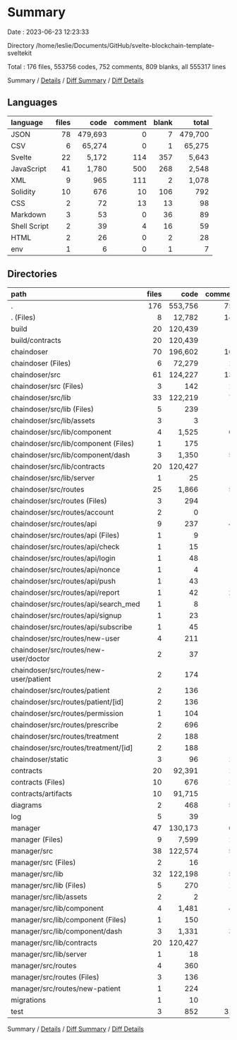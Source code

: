 # Summary

Date : 2023-06-23 12:23:33

Directory /home/leslie/Documents/GitHub/svelte-blockchain-template-sveltekit

Total : 176 files,  553756 codes, 752 comments, 809 blanks, all 555317 lines

Summary / [Details](details.md) / [Diff Summary](diff.md) / [Diff Details](diff-details.md)

## Languages
| language | files | code | comment | blank | total |
| :--- | ---: | ---: | ---: | ---: | ---: |
| JSON | 78 | 479,693 | 0 | 7 | 479,700 |
| CSV | 6 | 65,274 | 0 | 1 | 65,275 |
| Svelte | 22 | 5,172 | 114 | 357 | 5,643 |
| JavaScript | 41 | 1,780 | 500 | 268 | 2,548 |
| XML | 9 | 965 | 111 | 2 | 1,078 |
| Solidity | 10 | 676 | 10 | 106 | 792 |
| CSS | 2 | 72 | 13 | 13 | 98 |
| Markdown | 3 | 53 | 0 | 36 | 89 |
| Shell Script | 2 | 39 | 4 | 16 | 59 |
| HTML | 2 | 26 | 0 | 2 | 28 |
| env | 1 | 6 | 0 | 1 | 7 |

## Directories
| path | files | code | comment | blank | total |
| :--- | ---: | ---: | ---: | ---: | ---: |
| . | 176 | 553,756 | 752 | 809 | 555,317 |
| . (Files) | 8 | 12,782 | 145 | 32 | 12,959 |
| build | 20 | 120,439 | 0 | 0 | 120,439 |
| build/contracts | 20 | 120,439 | 0 | 0 | 120,439 |
| chaindoser | 70 | 196,602 | 164 | 286 | 197,052 |
| chaindoser (Files) | 6 | 72,279 | 15 | 22 | 72,316 |
| chaindoser/src | 61 | 124,227 | 137 | 252 | 124,616 |
| chaindoser/src (Files) | 3 | 142 | 14 | 10 | 166 |
| chaindoser/src/lib | 33 | 122,219 | 72 | 123 | 122,414 |
| chaindoser/src/lib (Files) | 5 | 239 | 8 | 28 | 275 |
| chaindoser/src/lib/assets | 3 | 3 | 0 | 0 | 3 |
| chaindoser/src/lib/component | 4 | 1,525 | 63 | 92 | 1,680 |
| chaindoser/src/lib/component (Files) | 1 | 175 | 6 | 20 | 201 |
| chaindoser/src/lib/component/dash | 3 | 1,350 | 57 | 72 | 1,479 |
| chaindoser/src/lib/contracts | 20 | 120,427 | 0 | 0 | 120,427 |
| chaindoser/src/lib/server | 1 | 25 | 1 | 3 | 29 |
| chaindoser/src/routes | 25 | 1,866 | 51 | 119 | 2,036 |
| chaindoser/src/routes (Files) | 3 | 294 | 1 | 23 | 318 |
| chaindoser/src/routes/account | 2 | 0 | 0 | 2 | 2 |
| chaindoser/src/routes/api | 9 | 237 | 40 | 24 | 301 |
| chaindoser/src/routes/api (Files) | 1 | 9 | 1 | 3 | 13 |
| chaindoser/src/routes/api/check | 1 | 15 | 0 | 1 | 16 |
| chaindoser/src/routes/api/login | 1 | 48 | 1 | 3 | 52 |
| chaindoser/src/routes/api/nonce | 1 | 4 | 0 | 1 | 5 |
| chaindoser/src/routes/api/push | 1 | 43 | 4 | 5 | 52 |
| chaindoser/src/routes/api/report | 1 | 42 | 28 | 1 | 71 |
| chaindoser/src/routes/api/search_med | 1 | 8 | 0 | 1 | 9 |
| chaindoser/src/routes/api/signup | 1 | 23 | 0 | 2 | 25 |
| chaindoser/src/routes/api/subscribe | 1 | 45 | 6 | 7 | 58 |
| chaindoser/src/routes/new-user | 4 | 211 | 0 | 17 | 228 |
| chaindoser/src/routes/new-user/doctor | 2 | 37 | 0 | 3 | 40 |
| chaindoser/src/routes/new-user/patient | 2 | 174 | 0 | 14 | 188 |
| chaindoser/src/routes/patient | 2 | 136 | 1 | 6 | 143 |
| chaindoser/src/routes/patient/[id] | 2 | 136 | 1 | 6 | 143 |
| chaindoser/src/routes/permission | 1 | 104 | 0 | 6 | 110 |
| chaindoser/src/routes/prescribe | 2 | 696 | 8 | 35 | 739 |
| chaindoser/src/routes/treatment | 2 | 188 | 1 | 6 | 195 |
| chaindoser/src/routes/treatment/[id] | 2 | 188 | 1 | 6 | 195 |
| chaindoser/static | 3 | 96 | 12 | 12 | 120 |
| contracts | 20 | 92,391 | 10 | 106 | 92,507 |
| contracts (Files) | 10 | 676 | 10 | 106 | 792 |
| contracts/artifacts | 10 | 91,715 | 0 | 0 | 91,715 |
| diagrams | 2 | 468 | 55 | 1 | 524 |
| log | 5 | 39 | 0 | 0 | 39 |
| manager | 47 | 130,173 | 67 | 201 | 130,441 |
| manager (Files) | 9 | 7,599 | 10 | 25 | 7,634 |
| manager/src | 38 | 122,574 | 57 | 176 | 122,807 |
| manager/src (Files) | 2 | 16 | 1 | 2 | 19 |
| manager/src/lib | 32 | 122,198 | 56 | 146 | 122,400 |
| manager/src/lib (Files) | 5 | 270 | 13 | 32 | 315 |
| manager/src/lib/assets | 2 | 2 | 0 | 0 | 2 |
| manager/src/lib/component | 4 | 1,481 | 42 | 111 | 1,634 |
| manager/src/lib/component (Files) | 1 | 150 | 6 | 18 | 174 |
| manager/src/lib/component/dash | 3 | 1,331 | 36 | 93 | 1,460 |
| manager/src/lib/contracts | 20 | 120,427 | 0 | 0 | 120,427 |
| manager/src/lib/server | 1 | 18 | 1 | 3 | 22 |
| manager/src/routes | 4 | 360 | 0 | 28 | 388 |
| manager/src/routes (Files) | 3 | 136 | 0 | 12 | 148 |
| manager/src/routes/new-patient | 1 | 224 | 0 | 16 | 240 |
| migrations | 1 | 10 | 0 | 2 | 12 |
| test | 3 | 852 | 311 | 181 | 1,344 |

Summary / [Details](details.md) / [Diff Summary](diff.md) / [Diff Details](diff-details.md)
